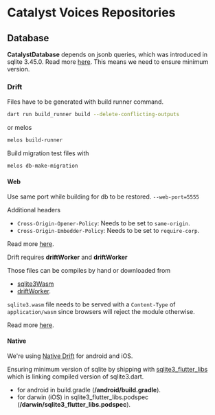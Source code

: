 # Catalyst Voices Repositories

## Database

**CatalystDatabase** depends on jsonb queries, which was introduced in sqlite 3.45.0.
Read more [here](https://sqlite.org/jsonb.html).
This means we need to ensure minimum version.

### Drift

Files have to be generated with build runner command.

```bash
dart run build_runner build --delete-conflicting-outputs
```

or melos

```bash
melos build-runner
```

Build migration test files with

```bash
melos db-make-migration
```

#### Web

Use same port while building for db to be restored. `--web-port=5555`

Additional headers

* `Cross-Origin-Opener-Policy`: Needs to be set to `same-origin`.
* `Cross-Origin-Embedder-Policy`: Needs to be set to `require-corp`.

Read more [here](https://drift.simonbinder.eu/platforms/web/#additional-headers).

Drift requires **driftWorker** and **driftWorker**

Those files can be compiles by hand or downloaded from

* [sqlite3Wasm](https://github.com/simolus3/sqlite3.dart/releases)
* [driftWorker](https://github.com/simolus3/drift/releases).

`sqlite3.wasm` file needs to be served with a `Content-Type` of `application/wasm` since browsers
will reject the module otherwise.

Read more [here](https://drift.simonbinder.eu/platforms/web/#prerequisites).

#### Native

We're using [Native Drift](https://drift.simonbinder.eu/Platforms/vm/) for android and iOS.

Ensuring minimum version of sqlite by shipping with
[sqlite3_flutter_libs](https://pub.dev/packages/sqlite3_flutter_libs)
which is linking compiled version of sqlite3.dart.

* for android in build.gradle (**/android/build.gradle**).
* for darwin (iOS) in sqlite3_flutter_libs.podspec (**/darwin/sqlite3_flutter_libs.podspec**).
